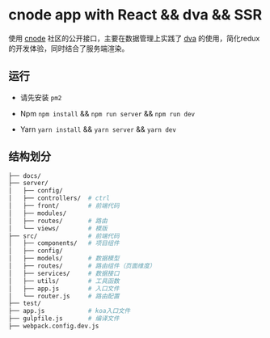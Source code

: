 # cnode app with React && dva && SSR
使用 [cnode](https://cnodejs.org/api) 社区的公开接口，主要在数据管理上实践了 [dva](https://github.com/dvajs/dva) 的使用，简化redux的开发体验，同时结合了服务端渲染。

## 运行
- 请先安装 `pm2`


- Npm
`npm install` && `npm run server` && `npm run dev`


- Yarn
`yarn install` && `yarn server` && `yarn dev`


## 结构划分
```bash
├── docs/
├── server/
│   ├── config/
│   ├── controllers/  # ctrl
│   ├── front/        # 前端代码
│   ├── modules/
│   ├── routes/       # 路由
│   └── views/        # 模版
├── src/              # 前端代码
│   ├── components/   # 项目组件
│   ├── config/
│   ├── models/       # 数据模型
│   ├── routes/       # 路由组件（页面维度）
│   ├── services/     # 数据接口
│   ├── utils/        # 工具函数
│   ├── app.js        # 入口文件
│   └── router.js     # 路由配置
├── test/
├── app.js            # koa入口文件
├── gulpfile.js       # 编译文件
├── webpack.config.dev.js
```
